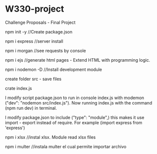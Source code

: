 # W330-project

Challenge Proposals - Final Project

npm init -y //Create package.json

npm i express //server install

npm i morgan //see requests by console

npm i ejs //generate html pages - Extend HTML with programming logic.

npm i nodemon -D //Install development module

create folder src - save files

crate index.js

I modify script package.json to run in console index.js with modemon ("dev": "nodemon src/index.js"). Now running index.js with the command (npm run dev) in terminal.

I modify package.json to include ("type": "module",) this makes it use import - export instead of require. For example (import express from 'express')

npm i xlsx //instal xlsx. Module read xlsx files

npm i multer //instala multer el cual permite importar archivo

